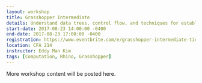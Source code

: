 ```yaml
---
layout: workshop
title: Grasshopper Intermediate
details: Understand data trees, control flow, and techniques for establishing component relationships in a larger model.
start-date: 2017-08-23 14:00:00 -0400
end-date: 2017-08-23 17:00:00 -0400
registration: https://www.eventbrite.com/e/grasshopper-intermediate-tickets-36914800161
location: CFA 214
instructor: Eddy Man Kim
tags: [Computation, Rhino, Grasshopper]
---
```


More workshop content will be posted here.